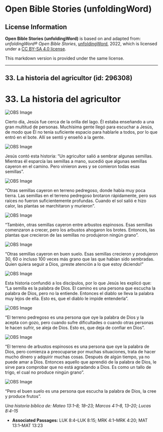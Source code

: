 # Open Bible Stories (unfoldingWord)

## License Information

**Open Bible Stories (unfoldingWord)** is based on and adapted from: _unfoldingWord® Open Bible Stories_, [unfoldingWord](https://unfoldingword.org/utw), 2022, which is licensed under a [CC BY-SA 4.0 license](https://creativecommons.org/licenses/by-sa/4.0/legalcode.en).

This markdown version is provided under the same license.



--------------------------------

## 33. La historia del agricultor (id: 296308)

33\. La historia del agricultor
===============================

![OBS Image](https://cdn.door43.org/obs/jpg/360px/obs-en-33-01.jpg)

Cierto día, Jesús fue cerca de la orilla del lago. Él estaba enseñando a una gran multitud de personas. Muchísima gente llegó para escuchar a Jesús, de modo que Él no tenía suficiente espacio para hablarle a todos, por lo que entró en el bote. Allí se sentó y enseñó a la gente.

![OBS Image](https://cdn.door43.org/obs/jpg/360px/obs-en-33-02.jpg)

Jesús contó esta historia: “Un agricultor salió a sembrar algunas semillas. Mientras él esparcía las semillas a mano, sucedió que algunas semillas cayeron en el camino. Pero vinieron aves y se comieron todas esas semillas”.

![OBS Image](https://cdn.door43.org/obs/jpg/360px/obs-en-33-03.jpg)

“Otras semillas cayeron en terreno pedregoso, donde había muy poca tierra. Las semillas en el terreno pedregoso brotaron rápidamente, pero sus raíces no fueron suficientemente profundas. Cuando el sol salió e hizo calor, las plantas se marchitaron y murieron”.

![OBS Image](https://cdn.door43.org/obs/jpg/360px/obs-en-33-04.jpg)

“También, otras semillas cayeron entre arbustos espinosos. Esas semillas comenzaron a crecer, pero los arbustos ahogaron los brotes. Entonces, las plantas que crecieron de las semillas no produjeron ningún grano”.

![OBS Image](https://cdn.door43.org/obs/jpg/360px/obs-en-33-05.jpg)

“Otras semillas cayeron en buen suelo. Esas semillas crecieron y produjeron 30, 60 o incluso 100 veces más grano que las que habían sido sembradas. Quien quiera seguir a Dios, ¡preste atención a lo que estoy diciendo!”

![OBS Image](https://cdn.door43.org/obs/jpg/360px/obs-en-33-06.jpg)

Esta historia confundió a los discípulos, por lo que Jesús les explicó que: “La semilla es la palabra de Dios. El camino es una persona que escucha la palabra de Dios, pero no la entiende. Entonces el diablo se lleva la palabra muy lejos de ella. Esto es, que el diablo le impide entenderla”.

![OBS Image](https://cdn.door43.org/obs/jpg/360px/obs-en-33-07.jpg)

“El terreno pedregoso es una persona que oye la palabra de Dios y la acepta con gozo, pero cuando sufre dificultades o cuando otras personas le hacen sufrir, se aleja de Dios. Esto es, que deja de confiar en Dios”.

![OBS Image](https://cdn.door43.org/obs/jpg/360px/obs-en-33-08.jpg)

“El terreno de arbustos espinosos es una persona que oye la palabra de Dios, pero comienza a preocuparse por muchas situaciones, trata de hacer mucho dinero y adquirir muchas cosas. Después de algún tiempo, ya no puede amar a Dios. Entonces aquello que aprendió de la palabra de Dios, le sirve para comprobar que no está agradando a Dios. Es como un tallo de trigo, el cual no produce ningún grano”.

![OBS Image](https://cdn.door43.org/obs/jpg/360px/obs-en-33-09.jpg)

“Pero el buen suelo es una persona que escucha la palabra de Dios, la cree y produce frutos”.

*Una historia bíblica de: Mateo 13:1–8; 18–23; Marcos 4:1–8, 13–20; Lucas 8:4–15*

* **Associated Passages:** LUK 8:4–LUK 8:15; MRK 4:1–MRK 4:20; MAT 13:1–MAT 13:23

